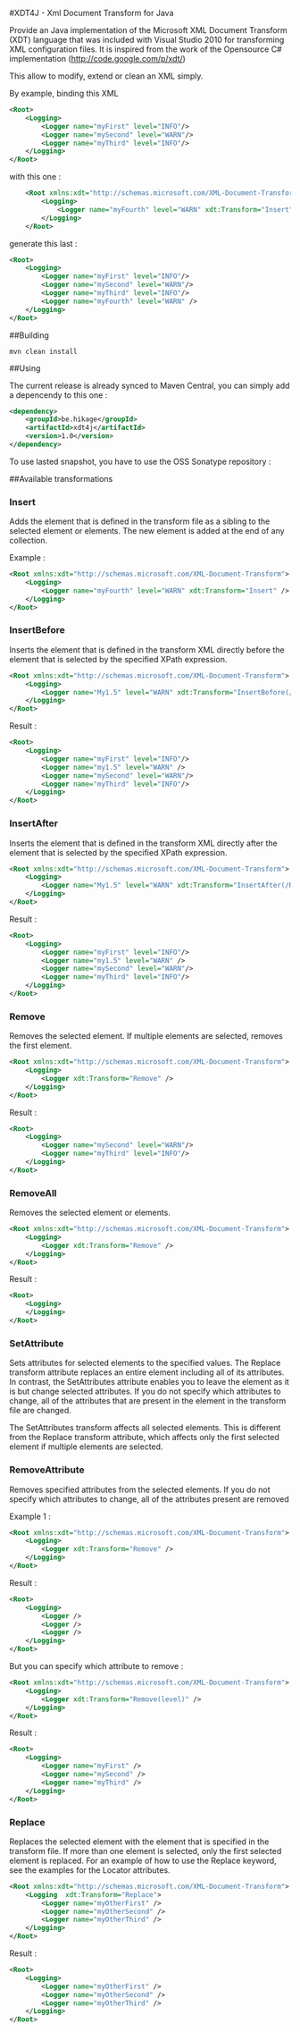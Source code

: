 #XDT4J - Xml Document Transform for Java

Provide an Java implementation of the Microsoft XML Document Transform (XDT) language that was included with Visual Studio 2010 for transforming XML configuration files.
It is inspired from the work of the Opensource C# implementation (http://code.google.com/p/xdt/)

This allow to modify, extend or clean an XML simply.

By example, binding this XML

```xml
<Root>
	<Logging>
		<Logger name="myFirst" level="INFO"/>
		<Logger name="mySecond" level="WARN"/>
		<Logger name="myThird" level="INFO"/>
	</Logging>
</Root>
```
with this one :

```xml
	<Root xmlns:xdt="http://schemas.microsoft.com/XML-Document-Transform">
		<Logging>
			<Logger name="myFourth" level="WARN" xdt:Transform="Insert" />
		</Logging>
	</Root>
```

generate this last :

```xml
<Root>
	<Logging>
        <Logger name="myFirst" level="INFO"/>
		<Logger name="mySecond" level="WARN"/>
		<Logger name="myThird" level="INFO"/>
		<Logger name="myFourth" level="WARN" />
	</Logging>
</Root>
```

##Building

    mvn clean install

##Using

The current release is already synced to Maven Central, you can simply add a depencendy to this one :

```xml
<dependency>
    <groupId>be.hikage</groupId>
    <artifactId>xdt4j</artifactId>
    <version>1.0</version>
</dependency>
```

To use lasted snapshot, you have to use the OSS Sonatype repository :

##Available transformations

### Insert

Adds the element that is defined in the transform file as a sibling to the selected element or elements. The new element is added at the end of any collection.

Example :

```xml
<Root xmlns:xdt="http://schemas.microsoft.com/XML-Document-Transform">
	<Logging>
		<Logger name="myFourth" level="WARN" xdt:Transform="Insert" />
	</Logging>
</Root>
```

### InsertBefore

Inserts the element that is defined in the transform XML directly before the element that is selected by the specified XPath expression.

```xml
<Root xmlns:xdt="http://schemas.microsoft.com/XML-Document-Transform">
	<Logging>
		<Logger name="My1.5" level="WARN" xdt:Transform="InsertBefore(/Root/Logging/Logger[@name='MySecond']" />
	</Logging>
</Root>
```

Result :

```xml
<Root>
	<Logging>
		<Logger name="myFirst" level="INFO"/>
		<Logger name="my1.5" level="WARN" />
		<Logger name="mySecond" level="WARN"/>
		<Logger name="myThird" level="INFO"/>
	</Logging>
</Root>
```


### InsertAfter

Inserts the element that is defined in the transform XML directly after the element that is selected by the specified XPath expression.

```xml
<Root xmlns:xdt="http://schemas.microsoft.com/XML-Document-Transform">
	<Logging>
		<Logger name="My1.5" level="WARN" xdt:Transform="InsertAfter(/Root/Logging/Logger[@name='MyFirst']" />
	</Logging>
</Root>
```

Result :

```xml
<Root>
	<Logging>
		<Logger name="myFirst" level="INFO"/>
		<Logger name="my1.5" level="WARN" />
		<Logger name="mySecond" level="WARN"/>
		<Logger name="myThird" level="INFO"/>
	</Logging>
</Root>
```

### Remove

Removes the selected element. If multiple elements are selected, removes the first element.

```xml
<Root xmlns:xdt="http://schemas.microsoft.com/XML-Document-Transform">
	<Logging>
		<Logger xdt:Transform="Remove" />
	</Logging>
</Root>
```

Result :

```xml
<Root>
	<Logging>
		<Logger name="mySecond" level="WARN"/>
		<Logger name="myThird" level="INFO"/>
	</Logging>
</Root>
```

### RemoveAll

Removes the selected element or elements.

```xml
<Root xmlns:xdt="http://schemas.microsoft.com/XML-Document-Transform">
	<Logging>
		<Logger xdt:Transform="Remove" />
	</Logging>
</Root>
```

Result :

```xml
<Root>
	<Logging>
	</Logging>
</Root>
```


### SetAttribute

Sets attributes for selected elements to the specified values. The Replace transform attribute replaces an entire element including all of its attributes. In contrast, the SetAttributes attribute enables you to leave the element as it is but change selected attributes. If you do not specify which attributes to change, all of the attributes that are present in the element in the transform file are changed.

The SetAttributes transform affects all selected elements. This is different from the Replace transform attribute, which affects only the first selected element if multiple elements are selected.

### RemoveAttribute

Removes specified attributes from the selected elements.
If you do not specify which attributes to change, all of the attributes present are removed

Example 1 :

```xml
<Root xmlns:xdt="http://schemas.microsoft.com/XML-Document-Transform">
	<Logging>
		<Logger xdt:Transform="Remove" />
	</Logging>
</Root>
```

Result :

```xml
<Root>
	<Logging>
    	<Logger />
		<Logger />
		<Logger />
	</Logging>
</Root>
```


But you can specify which attribute to remove :

```xml
<Root xmlns:xdt="http://schemas.microsoft.com/XML-Document-Transform">
	<Logging>
		<Logger xdt:Transform="Remove(level)" />
	</Logging>
</Root>
```

Result :

```xml
<Root>
	<Logging>
    	<Logger name="myFirst" />
    	<Logger name="mySecond" />
    	<Logger name="myThird" />
    </Logging>
</Root>
```

### Replace

Replaces the selected element with the element that is specified in the transform file. If more than one element is selected, only the first selected element is replaced. For an example of how to use the Replace keyword, see the examples for the Locator attributes.

```xml
<Root xmlns:xdt="http://schemas.microsoft.com/XML-Document-Transform">
	<Logging  xdt:Transform="Replace">
		<Logger name="myOtherFirst" />
		<Logger name="myOtherSecond" />
    	<Logger name="myOtherThird" />
    </Logging>
</Root>
```

Result :

```xml
<Root>
    <Logging>
		<Logger name="myOtherFirst" />
		<Logger name="myOtherSecond" />
		<Logger name="myOtherThird" />
	</Logging>
</Root>
```



